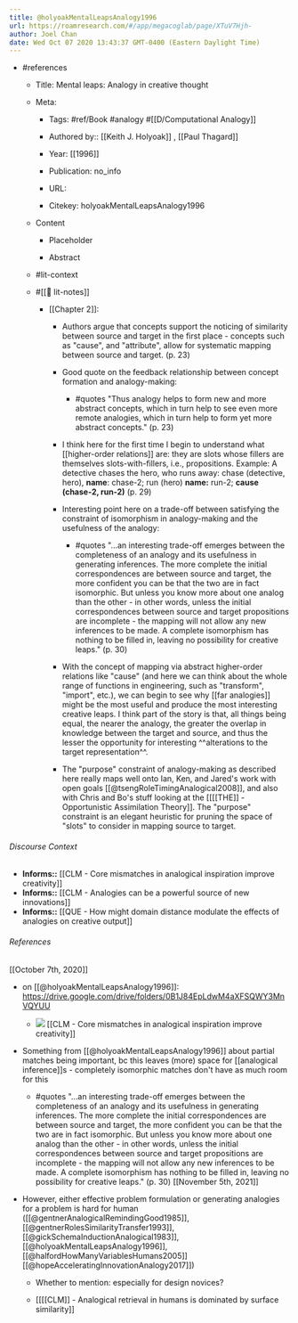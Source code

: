 ```yaml
---
title: @holyoakMentalLeapsAnalogy1996
url: https://roamresearch.com/#/app/megacoglab/page/XTuV7Hjh-
author: Joel Chan
date: Wed Oct 07 2020 13:43:37 GMT-0400 (Eastern Daylight Time)
---
```


- #references

    - Title: Mental leaps: Analogy in creative thought

    - Meta:

        - Tags: #ref/Book #analogy #[[D/Computational Analogy]]

        - Authored by::  [[Keith J. Holyoak]] ,  [[Paul Thagard]]

        - Year: [[1996]]

        - Publication: no_info

        - URL:

        - Citekey: holyoakMentalLeapsAnalogy1996

    - Content

        - Placeholder

        - Abstract

    - #lit-context

    - #[[📝 lit-notes]]

        - [[Chapter 2]]:

            - Authors argue that concepts support the noticing of similarity between source and target in the first place - concepts such as "cause", and "attribute", allow for systematic mapping between source and target. (p. 23)

            - Good quote on the feedback relationship between concept formation and analogy-making:

                - #quotes "Thus analogy helps to form new and more abstract concepts, which in turn help to see even more remote analogies, which in turn help to form yet more abstract concepts." (p. 23)

            - I think here for the first time I begin to understand what [[higher-order relations]] are: they are slots whose fillers are themselves slots-with-fillers, i.e., propositions. Example: A detective chases the hero, who runs away: chase (detective, hero), __name__: chase-2; run (hero) __name:__ run-2; **cause (chase-2, run-2)** (p. 29)

            - Interesting point here on a trade-off between satisfying the constraint of isomorphism in analogy-making and the usefulness of the analogy:

                - #quotes "…an interesting trade-off emerges between the completeness of an analogy and its usefulness in generating inferences. The more complete the initial correspondences are between source and target, the more confident you can be that the two are in fact isomorphic. But unless you know more about one analog than the other - in other words, unless the initial correspondences between source and target propositions are incomplete - the mapping will not allow any new inferences to be made. A complete isomorphism has nothing to be filled in, leaving no possibility for creative leaps." (p. 30)

            - With the concept of mapping via abstract higher-order relations like "cause" (and here we can think about the whole range of functions in engineering, such as "transform", "import", etc.), we can begin to see why [[far analogies]] might be the most useful and produce the most interesting creative leaps. I think part of the story is that, all things being equal, the nearer the analogy, the greater the overlap in knowledge between the target and source, and thus the lesser the opportunity for interesting ^^alterations to the target representation^^.

            - The "purpose" constraint of analogy-making as described here really maps well onto Ian, Ken, and Jared's work with open goals [[@tsengRoleTimingAnalogical2008]], and also with Chris and Bo's stuff looking at the [[[[THE]] - Opportunistic Assimilation Theory]]. The "purpose" constraint is an elegant heuristic for pruning the space of "slots" to consider in mapping source to target.

###### Discourse Context

- **Informs::** [[CLM - Core mismatches in analogical inspiration improve creativity]]
- **Informs::** [[CLM - Analogies can be a powerful source of new innovations]]
- **Informs::** [[QUE - How might domain distance modulate the effects of analogies on creative output]]

###### References

[[October 7th, 2020]]

- on [[@holyoakMentalLeapsAnalogy1996]]: https://drive.google.com/drive/folders/0B1J84EpLdwM4aXFSQWY3MnVQYUU

    - ![](https://firebasestorage.googleapis.com/v0/b/firescript-577a2.appspot.com/o/imgs%2Fapp%2Fmegacoglab%2FTxwFodlsE1.png?alt=media&token=4038d4b0-990f-458b-80a9-49e011659de2)
[[CLM - Core mismatches in analogical inspiration improve creativity]]

- Something from [[@holyoakMentalLeapsAnalogy1996]] about partial matches being important, bc this leaves (more) space for [[analogical inference]]s - completely isomorphic matches don't have as much room for this

    - #quotes "…an interesting trade-off emerges between the completeness of an analogy and its usefulness in generating inferences. The more complete the initial correspondences are between source and target, the more confident you can be that the two are in fact isomorphic. But unless you know more about one analog than the other - in other words, unless the initial correspondences between source and target propositions are incomplete - the mapping will not allow any new inferences to be made. A complete isomorphism has nothing to be filled in, leaving no possibility for creative leaps." (p. 30)
[[November 5th, 2021]]

- However, either effective problem formulation or generating analogies for a problem is hard for human ([[@gentnerAnalogicalRemindingGood1985]], [[@gentnerRolesSimilarityTransfer1993]], [[@gickSchemaInductionAnalogical1983]], [[@holyoakMentalLeapsAnalogy1996]], [[@halfordHowManyVariablesHumans2005]][[@hopeAcceleratingInnovationAnalogy2017]])

    - Whether to mention: especially for design novices?

    - [[[[CLM]] - Analogical retrieval in humans is dominated by surface similarity]]
